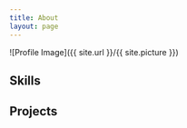 ```yaml
---
title: About
layout: page
---
```

![Profile Image]({{ site.url }}/{{ site.picture }})

<p></p>

<h2>Skills</h2>

<ul class="skill-list">
	
</ul>

<h2>Projects</h2>

<ul>
	
</ul>
